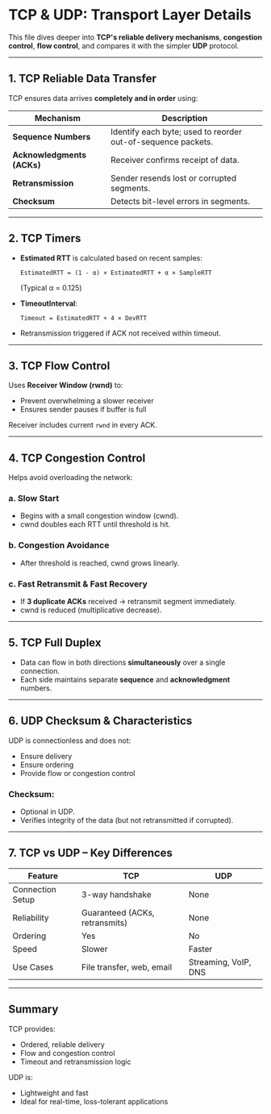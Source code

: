 # TCP & UDP: Transport Layer Details

This file dives deeper into **TCP's reliable delivery mechanisms**, **congestion control**, **flow control**, and compares it with the simpler **UDP** protocol.

---

## 1. TCP Reliable Data Transfer

TCP ensures data arrives **completely and in order** using:

| Mechanism        | Description |
|------------------|-------------|
| **Sequence Numbers** | Identify each byte; used to reorder out-of-sequence packets. |
| **Acknowledgments (ACKs)** | Receiver confirms receipt of data. |
| **Retransmission** | Sender resends lost or corrupted segments. |
| **Checksum** | Detects bit-level errors in segments. |

---

## 2. TCP Timers

- **Estimated RTT** is calculated based on recent samples:
  ``` 
  EstimatedRTT = (1 - α) × EstimatedRTT + α × SampleRTT  
  ```
  (Typical α = 0.125)

- **TimeoutInterval**:
  ```
  Timeout = EstimatedRTT + 4 × DevRTT
  ```

- Retransmission triggered if ACK not received within timeout.

---

## 3. TCP Flow Control

Uses **Receiver Window (rwnd)** to:
- Prevent overwhelming a slower receiver
- Ensures sender pauses if buffer is full

Receiver includes current `rwnd` in every ACK.

---

## 4. TCP Congestion Control

Helps avoid overloading the network:

### a. Slow Start
- Begins with a small congestion window (cwnd).
- cwnd doubles each RTT until threshold is hit.

### b. Congestion Avoidance
- After threshold is reached, cwnd grows linearly.

### c. Fast Retransmit & Fast Recovery
- If **3 duplicate ACKs** received → retransmit segment immediately.
- cwnd is reduced (multiplicative decrease).

---

## 5. TCP Full Duplex

- Data can flow in both directions **simultaneously** over a single connection.
- Each side maintains separate **sequence** and **acknowledgment** numbers.

---

## 6. UDP Checksum & Characteristics

UDP is connectionless and does not:
- Ensure delivery
- Ensure ordering
- Provide flow or congestion control

### Checksum:
- Optional in UDP.
- Verifies integrity of the data (but not retransmitted if corrupted).

---

## 7. TCP vs UDP – Key Differences

| Feature         | TCP                               | UDP                    |
|------------------|------------------------------------|------------------------|
| Connection Setup | 3-way handshake                    | None                   |
| Reliability      | Guaranteed (ACKs, retransmits)     | None                   |
| Ordering         | Yes                                | No                     |
| Speed            | Slower                             | Faster                 |
| Use Cases        | File transfer, web, email          | Streaming, VoIP, DNS   |

---

## Summary

TCP provides:
- Ordered, reliable delivery
- Flow and congestion control
- Timeout and retransmission logic

UDP is:
- Lightweight and fast
- Ideal for real-time, loss-tolerant applications

